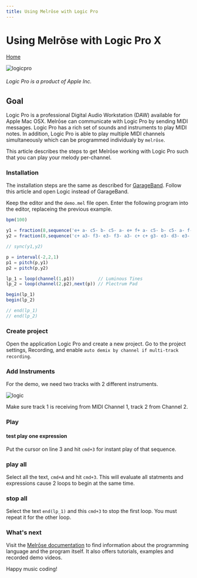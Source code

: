 ```yaml
---
title: Using Melrōse with Logic Pro
---
```


# Using Melrōse with Logic Pro X

[Home](https://emicklei.github.io/melrose)

![logicpro](https://storage.googleapis.com/downloads.ernestmicklei.com/melrose/logicpro.png)

###### Logic Pro is a product of Apple Inc.

## Goal

Logic Pro is a professional Digital Audio Workstation (DAW) available for Apple Mac OSX.
Melrōse can communicate with Logic Pro by sending MIDI messages. 
Logic Pro has a rich set of sounds and instruments to play MIDI notes. 
In addition, Logic Pro is able to play multiple MIDI channels simultaneously which can be programmed individualy by `melrōse`.

This article describes the steps to get Melrōse working with Logic Pro such that you can play your melody per-channel.

### Installation

The installation steps are the same as described for [GarageBand](https://emicklei.github.io/melrose/garageband). 
Follow this article and open Logic instead of GarageBand. 

Keep the editor and the `demo.mel` file open.
Enter the following program into the editor, replaceing the previous example.

```javascript
bpm(100)

y1 = fraction(8,sequence('e+ a- c5- b- c5- a- e+ f+ a- c5- b- c5- a- f-'))
y2 = fraction(8,sequence('c+ a3- f3- e3- f3- a3- c+ c+ g3- e3- d3- e3- g3- c+'))

// sync(y1,y2)

p = interval(-2,2,1)
p1 = pitch(p,y1)
p2 = pitch(p,y2)

lp_1 = loop(channel(1,p1))         // Luminous Tines
lp_2 = loop(channel(2,p2),next(p)) // Plectrum Pad

begin(lp_1)
begin(lp_2)

// end(lp_1)
// end(lp_2)
```

### Create project

Open the application Logic Pro and create a new project.
Go to the project settings, Recording, and enable `auto demix by channel if multi-track recording`.


### Add Instruments

For the demo, we need two tracks with 2 different instruments.

![logic](https://storage.googleapis.com/downloads.ernestmicklei.com/melrose/logicpro_demo.png)

Make sure track 1 is receiving from MIDI Channel 1, track 2 from Channel 2.


### Play

#### test play one expression
Put the cursor on line 3 and hit `cmd+3` for instant play of that sequence.

### play all

Select all the text, `cmd+A` and hit `cmd+3`.
This will evaluate all statments and expressions cause 2 loops to begin at the same time.

### stop all

Select the text `end(lp_1)` and this `cmd+3` to stop the first loop. 
You must repeat it for the other loop.

### What's next

Visit the [Melrōse documentation](https://emicklei.github.io/melrose/) to find information about the programming language and the program itself. It also offers tutorials, examples and recorded demo videos.

Happy music coding!
